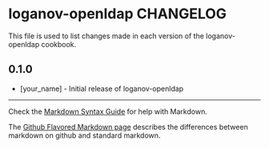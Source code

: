 loganov-openldap CHANGELOG
==========================

This file is used to list changes made in each version of the loganov-openldap cookbook.

0.1.0
-----
- [your_name] - Initial release of loganov-openldap

- - -
Check the [Markdown Syntax Guide](http://daringfireball.net/projects/markdown/syntax) for help with Markdown.

The [Github Flavored Markdown page](http://github.github.com/github-flavored-markdown/) describes the differences between markdown on github and standard markdown.
